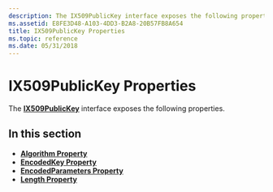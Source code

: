 ```yaml
---
description: The IX509PublicKey interface exposes the following properties.
ms.assetid: E8FE3D48-A103-4DD3-B2A8-20B57FB8A654
title: IX509PublicKey Properties
ms.topic: reference
ms.date: 05/31/2018
---
```


# IX509PublicKey Properties

The [**IX509PublicKey**](/windows/desktop/api/CertEnroll/nn-certenroll-ix509publickey) interface exposes the following properties.

## In this section

-   [**Algorithm Property**](/windows/desktop/api/CertEnroll/nf-certenroll-ix509publickey-get_algorithm)
-   [**EncodedKey Property**](/windows/desktop/api/CertEnroll/nf-certenroll-ix509publickey-get_encodedkey)
-   [**EncodedParameters Property**](/windows/desktop/api/CertEnroll/nf-certenroll-ix509publickey-get_encodedparameters)
-   [**Length Property**](/windows/desktop/api/CertEnroll/nf-certenroll-ix509publickey-get_length)

 

 



